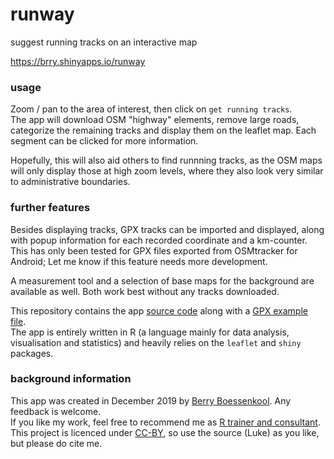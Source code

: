 # runway
suggest running tracks on an interactive map

<https://brry.shinyapps.io/runway>

### usage
Zoom / pan to the area of interest, then click on `get running tracks`.  
The app will download OSM "highway" elements, remove large roads, 
categorize the remaining tracks and display them on the leaflet map.
Each segment can be clicked for more information.

Hopefully, this will also aid others to find runnning tracks, as the OSM maps 
will only display those at high zoom levels, 
where they also look very similar to administrative boundaries.


### further features
Besides displaying tracks, GPX tracks can be imported and displayed, 
along with popup information for each recorded coordinate and a km-counter.  
This has only been tested for GPX files exported from OSMtracker for Android;
Let me know if this feature needs more development.

A measurement tool and a selection of base maps for the background are available as well.
Both work best without any tracks downloaded.

This repository contains the app
[source code](https://github.com/brry/runway/blob/master/app.R)
along with a
[GPX example file](https://github.com/brry/runway/blob/master/example.gpx).  
The app is entirely written in R (a language mainly for data analysis, visualisation and statistics)
and heavily relies on the `leaflet` and `shiny` packages.


### background information
This app was created in December 2019 by [Berry Boessenkool](mailto:berry-b@gmx.de).
Any feedback is welcome.  
If you like my work, feel free to recommend me as [R trainer and consultant](https://brry.github.io).  
This project is licenced under [CC-BY](https://creativecommons.org/licenses/by/4.0), 
so use the source (Luke) as you like, but please do cite me.
